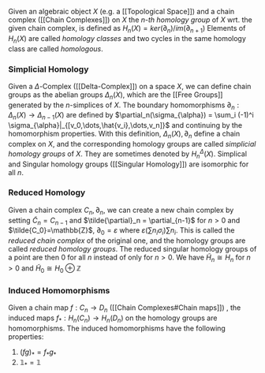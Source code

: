 Given an algebraic object $X$ (e.g. a [[Topological Space]]) and a chain complex ([[Chain Complexes]]) on $X$ the *$n$-th homology group* of $X$ wrt. the given chain complex, is defined as $H_n(X)=ker(\partial_n)/im(\partial_{n+1})$
Elements of $H_n(X)$ are called *homology classes* and two cycles in the same homology class are called *homologous*.


### Simplicial Homology

Given a $\Delta$-Complex ([[Delta-Complex]]) on a space $X$, we can define chain groups as the abelian groups $\Delta_n(X)$, which are the [[Free Groups]] generated by the $n$-simplices of $X$.
The boundary homomorphisms $\partial_n : \Delta_n(X)\rightarrow \Delta_{n-1}(X)$ are defined by $\partial_n(\sigma_{\alpha}) = \sum_i (-1)^i \sigma_{\alpha}|_{[v_0,\dots,\hat{v_i},\dots,v_n]}$ and continuing by the homomorphism properties.
With this definition, $\Delta_n(X),\partial_n$ define a chain complex on $X$, and the corresponding homology groups are called *simplicial homology groups* of $X$. They are sometimes denoted by $H^{\Delta}_n(X)$.
Simplical and Singular homology groups ([[Singular Homology]]) are isomorphic for all $n$.

### Reduced Homology

Given a chain complex $C_n,\partial_n$, we can create a new chain complex by setting $\tilde{C}_n = C_{n-1}$ and $\tilde{\partial}_n = \partial_{n-1}$ for $n>0$ and $\tilde{C_0}=\mathbb{Z}$, $\partial_0=\varepsilon$ where $\varepsilon(\sum n_i\sigma_i) \sum n_i$.
This is called the *reduced chain complex* of the original one, and the homology groups are called *reduced homology groups*.
The reduced singular homology groups of a point are then $0$ for all $n$ instead of only for $n>0$.
We have $\tilde{H}_n \cong H_n$ for $n>0$ and $\tilde{H}_0 \cong H_0\oplus \mathbb{Z}$ 

### Induced Homomorphisms

Given a chain map $f:C_n\rightarrow D_n$ ([[Chain Complexes#Chain maps]]) , the induced maps $f_*:H_n(C_n)\rightarrow H_n(D_n)$ on the homology groups are homomorphisms. The induced homomorphisms have the following properties:

1. $(fg)_* = f_*g_*$ 
2. $\mathbb{1}_* = \mathbb{1}$ 